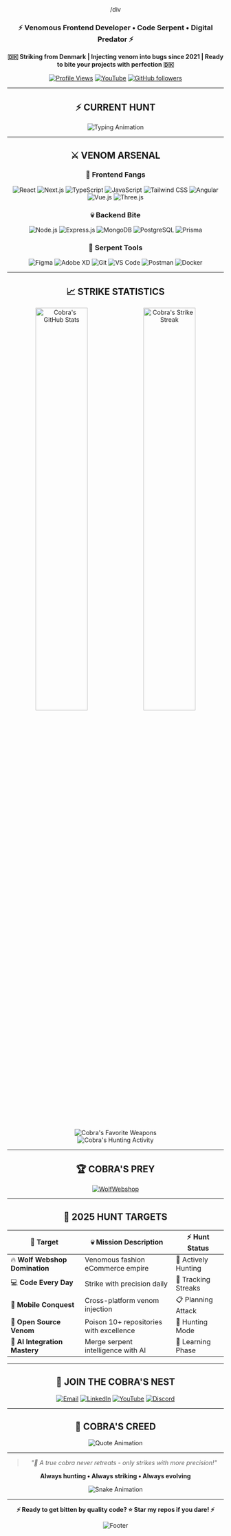 <div align="center"
#  Hey there! I'm Cobra 🐍
>/div
<div align="center">
  
  ### ⚡ Venomous Frontend Developer • Code Serpent • Digital Predator ⚡
  
  **🇩🇰 Striking from Denmark | Injecting venom into bugs since 2021 | Ready to bite your projects with perfection 🇩🇰**
  
  [![Profile Views](https://komarev.com/ghpvc/?username=IamCobra&label=Profile+Views&color=blueviolet&style=for-the-badge)](https://github.com/IamCobra)
  [![YouTube](https://img.shields.io/youtube/channel/subscribers/UC8butISFwT-Wl7EV0hUK0BQ?label=YouTube&style=for-the-badge&color=red&logo=youtube)](https://www.youtube.com/@iamcobra5297)
  [![GitHub followers](https://img.shields.io/github/followers/IamCobra?label=Followers&style=for-the-badge&color=blue&logo=github)](https://github.com/IamCobra?tab=followers)

</div>

---

## ⚡ CURRENT HUNT

<div align="center">
  
  ![Typing Animation](https://readme-typing-svg.demolab.com?font=Fira+Code&size=22&duration=2800&pause=800&color=00FF41&center=true&vCenter=true&width=650&lines=🐍+Striking+Wolf+Webshop+with+deadly+precision;💀+Mastering+Next.js+%26+TypeScript+like+venom;⚡+Optimizing+performance+with+serpent+speed;🔥+Weaving+Three.js+magic+in+the+shadows;🎯+Hypnotizing+users+with+flawless+experiences)

</div>

---

## ⚔️ VENOM ARSENAL

### **🐍 Frontend Fangs**
<div align="center">
  
  ![React](https://img.shields.io/badge/React-20232A?style=for-the-badge&logo=react&logoColor=61DAFB)
  ![Next.js](https://img.shields.io/badge/Next.js-000000?style=for-the-badge&logo=nextdotjs&logoColor=white)
  ![TypeScript](https://img.shields.io/badge/TypeScript-007ACC?style=for-the-badge&logo=typescript&logoColor=white)
  ![JavaScript](https://img.shields.io/badge/JavaScript-F7DF1E?style=for-the-badge&logo=javascript&logoColor=black)
  ![Tailwind CSS](https://img.shields.io/badge/Tailwind_CSS-38B2AC?style=for-the-badge&logo=tailwind-css&logoColor=white)
  ![Angular](https://img.shields.io/badge/Angular-DD0031?style=for-the-badge&logo=angular&logoColor=white)
  ![Vue.js](https://img.shields.io/badge/Vue.js-4FC08D?style=for-the-badge&logo=vue.js&logoColor=white)
  ![Three.js](https://img.shields.io/badge/Three.js-000000?style=for-the-badge&logo=three.js&logoColor=white)

</div>

### **💀 Backend Bite**
<div align="center">
  
  ![Node.js](https://img.shields.io/badge/Node.js-339933?style=for-the-badge&logo=nodedotjs&logoColor=white)
  ![Express.js](https://img.shields.io/badge/Express.js-000000?style=for-the-badge&logo=express&logoColor=white)
  ![MongoDB](https://img.shields.io/badge/MongoDB-4EA94B?style=for-the-badge&logo=mongodb&logoColor=white)
  ![PostgreSQL](https://img.shields.io/badge/PostgreSQL-316192?style=for-the-badge&logo=postgresql&logoColor=white)
  ![Prisma](https://img.shields.io/badge/Prisma-3982CE?style=for-the-badge&logo=Prisma&logoColor=white)

</div>

### **🔧 Serpent Tools**
<div align="center">
  
  ![Figma](https://img.shields.io/badge/Figma-F24E1E?style=for-the-badge&logo=figma&logoColor=white)
  ![Adobe XD](https://img.shields.io/badge/Adobe%20XD-470137?style=for-the-badge&logo=Adobe%20XD&logoColor=#FF61F6)
  ![Git](https://img.shields.io/badge/Git-F05032?style=for-the-badge&logo=git&logoColor=white)
  ![VS Code](https://img.shields.io/badge/VS_Code-007ACC?style=for-the-badge&logo=visual-studio-code&logoColor=white)
  ![Postman](https://img.shields.io/badge/Postman-FF6C37?style=for-the-badge&logo=Postman&logoColor=white)
  ![Docker](https://img.shields.io/badge/Docker-2496ED?style=for-the-badge&logo=docker&logoColor=white)

</div>

---

## 📈 STRIKE STATISTICS

<div align="center">
  
  <img width="49%" src="https://github-readme-stats.vercel.app/api?username=IamCobra&show_icons=true&theme=chartreuse-dark&hide_border=true&bg_color=0a0a0a&title_color=00FF41&icon_color=00FF41&text_color=00CC33&border_radius=15" alt="Cobra's GitHub Stats">
  <img width="49%" src="https://github-readme-streak-stats.herokuapp.com/?user=IamCobra&theme=chartreuse-dark&hide_border=true&background=0a0a0a&stroke=00FF41&ring=00FF41&fire=FF0000&currStreakLabel=00CC33&sideLabels=00CC33&currStreakNum=00FF41&dates=666666&sideNums=00FF41&border_radius=15" alt="Cobra's Strike Streak">

</div>

<div align="center">
  
  <img src="https://github-readme-stats.vercel.app/api/top-langs/?username=IamCobra&layout=compact&theme=chartreuse-dark&hide_border=true&bg_color=0a0a0a&title_color=00FF41&text_color=00CC33&border_radius=15" alt="Cobra's Favorite Weapons">

</div>

<div align="center">
  
  <img src="https://github-readme-activity-graph.vercel.app/graph?username=IamCobra&theme=high-contrast&hide_border=true&area=true&bg_color=0a0a0a&color=00FF41&line=00FF41&point=FF0000" alt="Cobra's Hunting Activity">

</div>

---

## 🏆 COBRA'S PREY

<div align="center">
  
  [![WolfWebshop](https://github-readme-stats.vercel.app/api/pin/?username=IamCobra&repo=WolfWebshop&theme=chartreuse-dark&hide_border=true&bg_color=0a0a0a&title_color=00FF41&text_color=00CC33&icon_color=FF0000&border_radius=15)](https://github.com/IamCobra/WolfWebshop)

</div>

---

## 🎯 2025 HUNT TARGETS

<div align="center">

| 🐍 Target | 💀 Mission Description | ⚡ Hunt Status |
|-----------|-------------------------|----------------|
| 🔥 **Wolf Webshop Domination** | Venomous fashion eCommerce empire | 🐍 Actively Hunting |
| 💻 **Code Every Day** | Strike with precision daily | 🔄 Tracking Streaks |
| 📱 **Mobile Conquest** | Cross-platform venom injection | 📋 Planning Attack |
| 🌟 **Open Source Venom** | Poison 10+ repositories with excellence | 🎯 Hunting Mode |
| 🤖 **AI Integration Mastery** | Merge serpent intelligence with AI | 🧠 Learning Phase |

</div>

---

## 🤝 JOIN THE COBRA'S NEST

<div align="center">
  
  [![Email](https://img.shields.io/badge/Venom_Mail-FF0000?style=for-the-badge&logo=gmail&logoColor=white)](mailto:Ikhvan95@gmail.com)
  [![LinkedIn](https://img.shields.io/badge/Professional_Hunt-00FF41?style=for-the-badge&logo=linkedin&logoColor=black)](https://www.linkedin.com/in/ikhvan-bajsaluev-a01baa219/)
  [![YouTube](https://img.shields.io/badge/Cobra_Channel-FF0000?style=for-the-badge&logo=youtube&logoColor=white)](https://www.youtube.com/@iamcobra5297)
  [![Discord](https://img.shields.io/badge/Serpent_Lair-00FF41?style=for-the-badge&logo=discord&logoColor=black)](https://discord.com/users/IamCobra)

</div>

---

## 🐍 COBRA'S CREED

<div align="center">
  
  ![Quote Animation](https://readme-typing-svg.demolab.com?font=Fira+Code&size=18&duration=3500&pause=1500&color=00FF41&center=true&vCenter=true&width=550&lines=Strike+fast%2C+code+faster%2C+debug+flawlessly;Inject+venom+into+every+bug+I+encounter;Slithering+through+code+with+deadly+precision;Ready+to+strike+your+next+project)

  ---
  
  > *"🐍 A true cobra never retreats - only strikes with more precision!"*
  
  **Always hunting • Always striking • Always evolving**
  
  ![Snake Animation](https://github.com/IamCobra/IamCobra/blob/output/github-contribution-grid-snake-dark.svg)

</div>

---

<div align="center">
  
  **⚡ Ready to get bitten by quality code? ⭐ Star my repos if you dare! ⚡**
  
  ![Footer](https://capsule-render.vercel.app/api?type=waving&color=gradient&customColorList=0,2,2,5,30&height=120&section=footer)

</div>
